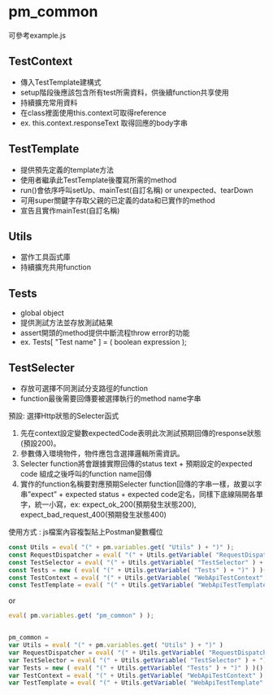 # pm_common
可參考example.js
## TestContext 
- 傳入TestTemplate建構式
- setup階段後應該包含所有test所需資料，供後續function共享使用
- 持續擴充常用資料
- 在class裡面使用this.context可取得reference
- ex. this.context.responseText 取得回應的body字串

## TestTemplate
- 提供預先定義的template方法
- 使用者繼承此TestTemplate後覆寫所需的method
- run()會依序呼叫setUp、mainTest(自訂名稱) or unexpected、tearDown
- 可用super關鍵字存取父親的已定義的data和已實作的method
- 宣告且實作mainTest(自訂名稱)

## Utils
- 當作工具函式庫
- 持續擴充共用function

## Tests
- global object
- 提供測試方法並存放測試結果
- assert開頭的method提供中斷流程throw error的功能
- ex. Tests[ "Test name" ] = ( boolean expression );

## TestSelecter
- 存放可選擇不同測試分支路徑的function
- function最後需要回傳要被選擇執行的method name字串

預設: 選擇Http狀態的Selecter函式
1.  先在context設定變數expectedCode表明此次測試預期回傳的response狀態(預設200)。
2.	參數傳入環境物件，物件應包含選擇邏輯所需資訊。
3.	Selecter function將會跟據實際回傳的status text + 預期設定的expected code 組成之後呼叫的function name回傳
4.  實作的function名稱要對應預期Selecter function回傳的字串一樣，故要以字串”expect” + expected status + expected code定名，同樣下底線隔開各單     字，統一小寫，ex: expect_ok_200(預期發生狀態200), expect_bad_request_400(預期發生狀態400)
    


使用方式 : js檔案內容複製貼上Postman變數欄位
```javascript
const Utils = eval( "(" + pm.variables.get( "Utils" ) + ")" );
const RequestDispatcher = eval( "(" + Utils.getVariable( "RequestDispatcher" ) + ")" );
const TestSelector = eval( "(" + Utils.getVariable( "TestSelector" ) + ")" );
const Tests = new ( eval( "(" + Utils.getVariable( "Tests" ) + ")" ) )();
const TestContext = eval( "(" + Utils.getVariable( "WebApiTestContext" ) + ")" );
const TestTemplate = eval( "(" + Utils.getVariable( "WebApiTestTemplate" ) + ")" );
```

or

```javascript
eval( pm.variables.get( "pm_common" ) );


pm_common =
var Utils = eval( "(" + pm.variables.get( "Utils" ) + ")" )
var RequestDispatcher = eval( "(" + Utils.getVariable( "RequestDispatcher" ) + ")" );
var TestSelector = eval( "(" + Utils.getVariable( "TestSelector" ) + ")" );
var Tests = new ( eval( "(" + Utils.getVariable( "Tests" ) + ")" ) )();
var TestContext = eval( "(" + Utils.getVariable( "WebApiTestContext" ) + ")" );
var TestTemplate = eval( "(" + Utils.getVariable( "WebApiTestTemplate" ) + ")" );
```
